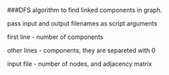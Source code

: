 ###DFS algorithm to find linked components in graph.

pass input and output filenames as script arguments

first line - number of components

other lines - components, they are separeted with 0

input file - number of nodes, and adjacency matrix
